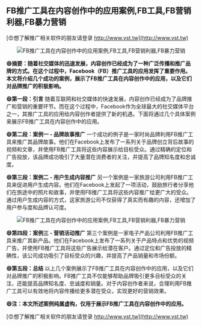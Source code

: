 ## **FB推广工具在内容创作中的应用案例,FB工具,FB营销利器,FB暴力营销**

[😍想了解推广相关软件的朋友请登录 http://www.vst.tw](http://www.vst.tw)

 <center><img src="https://vst.tw/MP4/tuiguang/png/4.png" alt="FB推广工具在内容创作中的应用案例,FB工具,FB营销利器,FB暴力营销"></center>

**😄摘要：随着社交媒体的迅速发展，内容创作已经成为了一种广泛传播和推广品牌的方式。在这个过程中，Facebook（FB）推广工具的应用发挥了重要作用。本文将介绍几个成功的案例，展示了FB推广工具在内容创作中的应用，以及它们对品牌推广的积极影响。**

**😄第一段：引言**
随着互联网和社交媒体的快速发展，内容创作已经成为了品牌推广和营销的重要环节。而在这个过程中，Facebook作为全球最大的社交媒体平台之一，其推广工具的应用给内容创作者提供了新的机遇。下面将通过几个具体案例来展示FB推广工具在内容创作中的应用。

**😄第二段：案例一 - 品牌故事推广**
一个成功的例子是一家时尚品牌利用FB推广工具来推广其品牌故事。他们在Facebook上发布了一系列关于品牌创立背后故事的视频和文章，并使用FB推广工具将这些内容展示给目标受众。通过精确的定位和广告投放，该品牌成功吸引了大量潜在消费者的关注，并提高了品牌知名度和忠诚度。

**😄第三段：案例二 - 用户生成内容推广**
另一个案例是一家旅游公司利用FB推广工具来促进用户生成内容。他们在Facebook上发起了一项活动，鼓励旅行者分享他们在旅途中的照片和故事，并使用FB推广工具将这些内容推广给更广大的受众。通过用户生成内容的方式，这家旅游公司不仅获得了真实而有趣的内容，还增加了用户参与度和品牌认可度。

 <center><img src="https://vst.tw/MP4/tuiguang/png/2.png" alt="FB推广工具在内容创作中的应用案例,FB工具,FB营销利器,FB暴力营销"></center>

**😄第四段：案例三 - 营销活动推广**
第三个案例是一家电子产品公司利用FB推广工具来推广其新产品。他们在Facebook上发布了一系列关于产品特点和优势的视频广告，并使用FB推广工具将这些广告展示给潜在客户。通过定位和广告投放的精确性，该公司成功吸引了目标受众的兴趣，并提高了产品销量和市场份额。

**😄第五段：总结**
以上几个案例展示了FB推广工具在内容创作中的应用，以及它们对品牌推广的积极影响。FB推广工具不仅能够帮助品牌吸引更多目标受众的关注，还能提高品牌知名度、忠诚度和销量。对于内容创作者来说，合理利用FB推广工具可以有效地将内容传播给更多潜在受众，实现更好的营销效果。

**😄注：本文所述案例纯属虚构，仅用于展示FB推广工具在内容创作中的应用。**

[😍想了解推广相关软件的朋友请登录 http://www.vst.tw](http://www.vst.tw)



